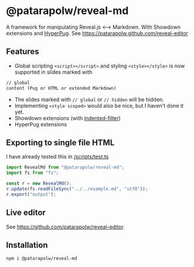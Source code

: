 # @patarapolw/reveal-md

A framework for manipulating Reveal.js <--> Markdown. With Showdown extensions and [HyperPug](https://github.com/patarapolw/hyperpug). See <https://patarapolw.github.com/reveal-editor>

## Features

- Global scripting `<script></script>` and styling `<style></style>` is now supported in slides marked with

```markdown
// global
content (Pug or HTML or extended Markdown)
```

- The slides marked with `// global` or `// hidden` will be hidden.
- Implementing `<style scoped>` would also be nice, but I haven't done it yet.
- Showdown extensions (with [indented-filter](https://github.com/patarapolw/indented-filter))
- HyperPug extensions

## Exporting to single file HTML

I have already tested this in [/scripts/test.ts](/scripts/test.ts)

```typescript
import RevealMd from "@patarapolw/reveal-md";
import fs from "fs";

const r = new RevealMd();
r.update(fs.readFileSync("../../example.md", "utf8"));
r.export("output");
```

## Live editor

See <https://github.com/patarapolw/reveal-editor>.

## Installation

```
npm i @patarapolw/reveal-md
```
